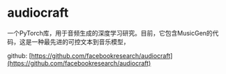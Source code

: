 # audiocraft

一个PyTorch库，用于音频生成的深度学习研究。目前，它包含MusicGen的代码，这是一种最先进的可控文本到音乐模型，

github: [https://github.com/facebookresearch/audiocraft](https://github.com/facebookresearch/audiocraft)